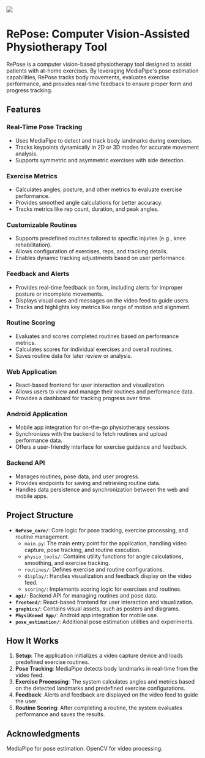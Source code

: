 <img src="graphics/RePoseter.png">

# RePose: Computer Vision-Assisted Physiotherapy Tool

RePose is a computer vision-based physiotherapy tool designed to assist patients with at-home exercises. By leveraging MediaPipe's pose estimation capabilities, RePose tracks body movements, evaluates exercise performance, and provides real-time feedback to ensure proper form and progress tracking.

## Features

### Real-Time Pose Tracking

- Uses MediaPipe to detect and track body landmarks during exercises.
- Tracks keypoints dynamically in 2D or 3D modes for accurate movement analysis.
- Supports symmetric and asymmetric exercises with side detection.

### Exercise Metrics

- Calculates angles, posture, and other metrics to evaluate exercise performance.
- Provides smoothed angle calculations for better accuracy.
- Tracks metrics like rep count, duration, and peak angles.

### Customizable Routines

- Supports predefined routines tailored to specific injuries (e.g., knee rehabilitation).
- Allows configuration of exercises, reps, and tracking details.
- Enables dynamic tracking adjustments based on user performance.

### Feedback and Alerts

- Provides real-time feedback on form, including alerts for improper posture or incomplete movements.
- Displays visual cues and messages on the video feed to guide users.
- Tracks and highlights key metrics like range of motion and alignment.

### Routine Scoring

- Evaluates and scores completed routines based on performance metrics.
- Calculates scores for individual exercises and overall routines.
- Saves routine data for later review or analysis.

### Web Application

- React-based frontend for user interaction and visualization.
- Allows users to view and manage their routines and performance data.
- Provides a dashboard for tracking progress over time.

### Android Application

- Mobile app integration for on-the-go physiotherapy sessions.
- Synchronizes with the backend to fetch routines and upload performance data.
- Offers a user-friendly interface for exercise guidance and feedback.

### Backend API

- Manages routines, pose data, and user progress.
- Provides endpoints for saving and retrieving routine data.
- Handles data persistence and synchronization between the web and mobile apps.

## Project Structure

- **`RePose_core/`**: Core logic for pose tracking, exercise processing, and routine management.
  - `main.py`: The main entry point for the application, handling video capture, pose tracking, and routine execution.
  - `physio_tools/`: Contains utility functions for angle calculations, smoothing, and exercise tracking.
  - `routines/`: Defines exercise and routine configurations.
  - `display/`: Handles visualization and feedback display on the video feed.
  - `scoring/`: Implements scoring logic for exercises and routines.
- **`api/`**: Backend API for managing routines and pose data.
- **`frontend/`**: React-based frontend for user interaction and visualization.
- **`graphics/`**: Contains visual assets, such as posters and diagrams.
- **`PhysiKneed App/`**: Android app integration for mobile use.
- **`pose_estimation/`**: Additional pose estimation utilities and experiments.

## How It Works

1. **Setup**: The application initializes a video capture device and loads predefined exercise routines.
2. **Pose Tracking**: MediaPipe detects body landmarks in real-time from the video feed.
3. **Exercise Processing**: The system calculates angles and metrics based on the detected landmarks and predefined exercise configurations.
4. **Feedback**: Alerts and feedback are displayed on the video feed to guide the user.
5. **Routine Scoring**: After completing a routine, the system evaluates performance and saves the results.

## Acknowledgments

MediaPipe for pose estimation.
OpenCV for video processing.
